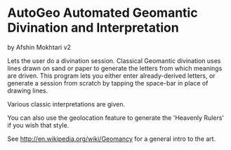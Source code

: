 AutoGeo 
Automated Geomantic Divination and Interpretation
=======

by Afshin Mokhtari
v2


Lets the user do a divination session.  Classical Geomantic divination uses 
lines drawn on sand or paper to generate the letters from which meanings are
driven.   This program lets you either enter already-derived letters, or
generate a session from scratch by tapping the space-bar in place of drawing
lines.

Various classic interpretations are given.

You can also use the geolocation feature to generate the 'Heavenly Rulers' if
you wish that style.


See http://en.wikipedia.org/wiki/Geomancy
for a general intro to the art.